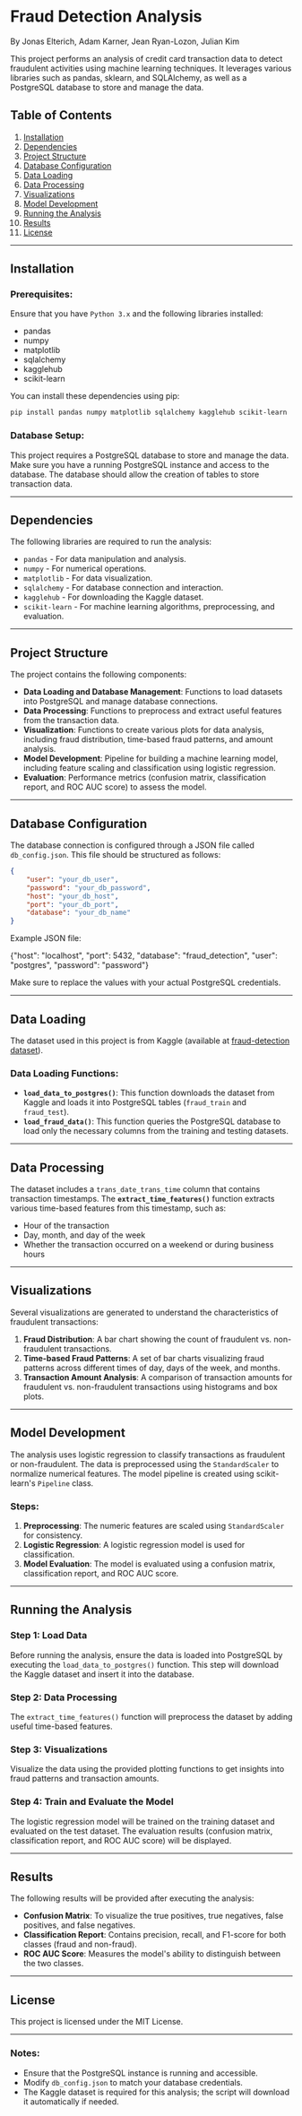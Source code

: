 # Fraud Detection Analysis

By Jonas Elterich, Adam Karner, Jean Ryan-Lozon, Julian Kim

This project performs an analysis of credit card transaction data to detect fraudulent activities using machine learning techniques. It leverages various libraries such as pandas, sklearn, and SQLAlchemy, as well as a PostgreSQL database to store and manage the data.

## Table of Contents

1. [Installation](#installation)
2. [Dependencies](#dependencies)
3. [Project Structure](#project-structure)
4. [Database Configuration](#database-configuration)
5. [Data Loading](#data-loading)
6. [Data Processing](#data-processing)
7. [Visualizations](#visualizations)
8. [Model Development](#model-development)
9. [Running the Analysis](#running-the-analysis)
10. [Results](#results)
11. [License](#license)

---

## Installation

### Prerequisites:
Ensure that you have `Python 3.x` and the following libraries installed:

- pandas
- numpy
- matplotlib
- sqlalchemy
- kagglehub
- scikit-learn

You can install these dependencies using pip:

```bash
pip install pandas numpy matplotlib sqlalchemy kagglehub scikit-learn
```

### Database Setup:
This project requires a PostgreSQL database to store and manage the data. Make sure you have a running PostgreSQL instance and access to the database. The database should allow the creation of tables to store transaction data.

---

## Dependencies

The following libraries are required to run the analysis:

- `pandas` - For data manipulation and analysis.
- `numpy` - For numerical operations.
- `matplotlib` - For data visualization.
- `sqlalchemy` - For database connection and interaction.
- `kagglehub` - For downloading the Kaggle dataset.
- `scikit-learn` - For machine learning algorithms, preprocessing, and evaluation.

---

## Project Structure

The project contains the following components:

- **Data Loading and Database Management**: Functions to load datasets into PostgreSQL and manage database connections.
- **Data Processing**: Functions to preprocess and extract useful features from the transaction data.
- **Visualization**: Functions to create various plots for data analysis, including fraud distribution, time-based fraud patterns, and amount analysis.
- **Model Development**: Pipeline for building a machine learning model, including feature scaling and classification using logistic regression.
- **Evaluation**: Performance metrics (confusion matrix, classification report, and ROC AUC score) to assess the model.

---

## Database Configuration

The database connection is configured through a JSON file called `db_config.json`. This file should be structured as follows:

```json
{
    "user": "your_db_user",
    "password": "your_db_password",
    "host": "your_db_host",
    "port": "your_db_port",
    "database": "your_db_name"
}
```
Example JSON file: 

{"host": "localhost",
    "port": 5432,
    "database": "fraud_detection",
    "user": "postgres",
    "password": "password"}

Make sure to replace the values with your actual PostgreSQL credentials.

---

## Data Loading

The dataset used in this project is from Kaggle (available at [fraud-detection dataset](https://www.kaggle.com/datasets/kartik2112/fraud-detection)).

### Data Loading Functions:
- **`load_data_to_postgres()`**: This function downloads the dataset from Kaggle and loads it into PostgreSQL tables (`fraud_train` and `fraud_test`).
- **`load_fraud_data()`**: This function queries the PostgreSQL database to load only the necessary columns from the training and testing datasets.

---

## Data Processing

The dataset includes a `trans_date_trans_time` column that contains transaction timestamps. The **`extract_time_features()`** function extracts various time-based features from this timestamp, such as:
- Hour of the transaction
- Day, month, and day of the week
- Whether the transaction occurred on a weekend or during business hours

---

## Visualizations

Several visualizations are generated to understand the characteristics of fraudulent transactions:
1. **Fraud Distribution**: A bar chart showing the count of fraudulent vs. non-fraudulent transactions.
2. **Time-based Fraud Patterns**: A set of bar charts visualizing fraud patterns across different times of day, days of the week, and months.
3. **Transaction Amount Analysis**: A comparison of transaction amounts for fraudulent vs. non-fraudulent transactions using histograms and box plots.

---

## Model Development

The analysis uses logistic regression to classify transactions as fraudulent or non-fraudulent. The data is preprocessed using the `StandardScaler` to normalize numerical features. The model pipeline is created using scikit-learn's `Pipeline` class.

### Steps:
1. **Preprocessing**: The numeric features are scaled using `StandardScaler` for consistency.
2. **Logistic Regression**: A logistic regression model is used for classification.
3. **Model Evaluation**: The model is evaluated using a confusion matrix, classification report, and ROC AUC score.

---

## Running the Analysis

### Step 1: Load Data
Before running the analysis, ensure the data is loaded into PostgreSQL by executing the `load_data_to_postgres()` function. This step will download the Kaggle dataset and insert it into the database.

### Step 2: Data Processing
The `extract_time_features()` function will preprocess the dataset by adding useful time-based features.

### Step 3: Visualizations
Visualize the data using the provided plotting functions to get insights into fraud patterns and transaction amounts.

### Step 4: Train and Evaluate the Model
The logistic regression model will be trained on the training dataset and evaluated on the test dataset. The evaluation results (confusion matrix, classification report, and ROC AUC score) will be displayed.

---

## Results

The following results will be provided after executing the analysis:

- **Confusion Matrix**: To visualize the true positives, true negatives, false positives, and false negatives.
- **Classification Report**: Contains precision, recall, and F1-score for both classes (fraud and non-fraud).
- **ROC AUC Score**: Measures the model's ability to distinguish between the two classes.

---

## License

This project is licensed under the MIT License.

---

### Notes:
- Ensure that the PostgreSQL instance is running and accessible.
- Modify `db_config.json` to match your database credentials.
- The Kaggle dataset is required for this analysis; the script will download it automatically if needed.